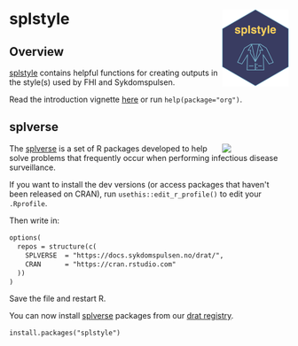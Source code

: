# splstyle <a href="https://docs.sykdomspulsen.no/splstyle"><img src="man/figures/logo.png" align="right" width="120" /></a>


## Overview 

[splstyle](https://docs.sykdomspulsen.no/splstyle) contains helpful functions for creating outputs in the style(s) used by FHI and Sykdomspulsen.

Read the introduction vignette [here](http://docs.sykdomspulsen.no/org/articles/org.html) or run `help(package="org")`.

## splverse

<a href="https://docs.sykdomspulsen.no/packages"><img src="https://docs.sykdomspulsen.no/packages/splverse.png" align="right" width="120" /></a>

The [splverse](https://docs.sykdomspulsen.no/packages) is a set of R packages developed to help solve problems that frequently occur when performing infectious disease surveillance.

If you want to install the dev versions (or access packages that haven't been released on CRAN), run `usethis::edit_r_profile()` to edit your `.Rprofile`. 

Then write in:

```
options(
  repos = structure(c(
    SPLVERSE  = "https://docs.sykdomspulsen.no/drat/",
    CRAN      = "https://cran.rstudio.com"
  ))
)
```

Save the file and restart R.

You can now install [splverse](https://docs.sykdomspulsen.no/packages) packages from our [drat registry](https://docs.sykdomspulsen.no/drat).

```
install.packages("splstyle")
```

